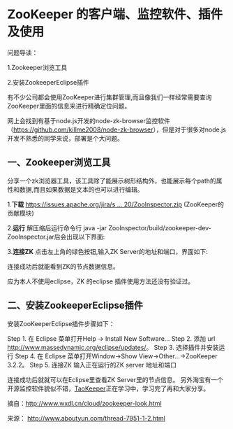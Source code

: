 # ZooKeeper 的客户端、监控软件、插件及使用

问题导读：

1.Zookeeper浏览工具

2.安装ZookeeperEclipse插件







有不少公司都会使用ZooKeeper进行集群管理,而且像我们一样经常需要查询ZooKeeper里面的信息来进行精确定位问题。

网上会找到有基于node.js开发的node-zk-browser监控软件（<https://github.com/killme2008/node-zk-browser>），但是对于很多对node.js开发不熟悉的同学来说，部署是个大问题。

## 一、Zookeeper浏览工具

分享一个zk浏览器工具，该工具除了能展示树形结构外，也能展示每个path的属性和数据,而且如果数据是文本的也可以进行编辑。

1.**下载** [https://issues.apache.org/jira/s ... 20/ZooInspector.zip](https://issues.apache.org/jira/secure/attachment/12436620/ZooInspector.zip) (ZooKeeper的贡献模块)

2.**运行** 解压缩后运行命令行 java -jar ZooInspector/build/zookeeper-dev-ZooInspector.jar后会出现以下界面:

3.**连接ZK** 点击左上角的绿色按钮,输入ZK Server的地址和端口，界面如下:

连接成功后就能看到ZK的节点数据信息。

应为本人不使用eclipse，ZK 的eclipse 插件使用方法还没有验证过。

## 二、安装ZookeeperEclipse插件

安装ZooKeeperEclipse插件步骤如下：

Step 1. 在 Eclipse 菜单打开Help -> Install New Software…
Step 2. 添加 url <http://www.massedynamic.org/eclipse/updates/>。
Step 3. 选择插件并安装运行
Step 4. 在 Eclipse 菜单打开Window->Show View->Other…->ZooKeeper 3.2.2。
Step 5. 连接ZK 输入正在运行的ZK server 地址和端口

连接成功后就就可以在Eclipse里查看ZK Server里的节点信息。
另外淘宝有一个开源监控软件貌似不错，[TaoKeeper](http://jm.taobao.org/2012/01/12/zookeeper%E7%9B%91%E6%8E%A7/)正在学习中，学习完了再和大家分享。

摘自：<http://www.wxdl.cn/cloud/zookeeper-look.html>

来源： <http://www.aboutyun.com/thread-7951-1-2.html>